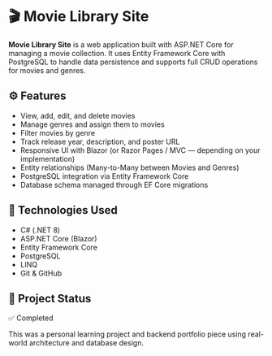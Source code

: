 # 🎬 Movie Library Site

**Movie Library Site** is a web application built with ASP.NET Core for managing a movie collection. It uses Entity Framework Core with PostgreSQL to handle data persistence and supports full CRUD operations for movies and genres.

⚙️ **Features**  
---  
- View, add, edit, and delete movies  
- Manage genres and assign them to movies  
- Filter movies by genre  
- Track release year, description, and poster URL  
- Responsive UI with Blazor (or Razor Pages / MVC — depending on your implementation)  
- Entity relationships (Many-to-Many between Movies and Genres)  
- PostgreSQL integration via Entity Framework Core  
- Database schema managed through EF Core migrations  

🧰 **Technologies Used**  
---  
- C# (.NET 8)  
- ASP.NET Core (Blazor)  
- Entity Framework Core  
- PostgreSQL  
- LINQ  
- Git & GitHub  

📌 **Project Status**  
---  
✅ Completed  

This was a personal learning project and backend portfolio piece using real-world architecture and database design.
